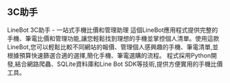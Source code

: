 ## 3C助手
LineBot 3C助手 - 一站式手機比價和管理助理 這個LineBot應用程式提供完整的手機、筆電比價和管理功能,讓您輕鬆找到理想的手機並掌控個人清單。使用這款LineBot,您可以輕鬆比較不同網站的報價、管理個人感興趣的手機、筆電清單,並根據預算快速篩選合適的選擇,簡化手機、筆電選購的流程。 程式採用Python開發,結合網路爬蟲、SQLite資料庫和Line Bot SDK等技術,提供方便實用的手機比價工具。
